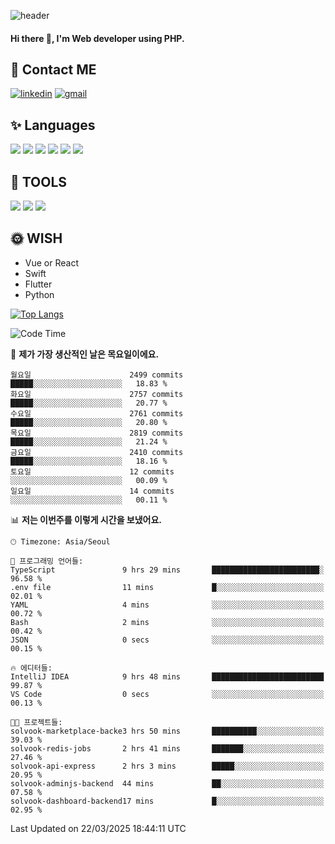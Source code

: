 ![header](https://capsule-render.vercel.app/api?type=waving&color=auto&height=300&section=header&text=Elin&fontSize=90&animation=twinkling)

#### Hi there 👋, I'm <b>Web developer</b> using PHP. ####

<!--
- 🔭 I’m currently working on Uniwill
- 🌱 I’m currently learning Vue or React or Python.
-->

<!---#### I am PHP developer --->

## 💌 Contact ME ###
[<img src='https://img.shields.io/badge/-EunjiKo-%230A66C2?style=flat-square&logo=LinkedIn&logoColor=white' alt='linkedin'>](https://www.linkedin.com/in/https://www.linkedin.com/in/eunji-ko-00a907164//)  [<img src='https://img.shields.io/badge/-einee214%40gmail.com-%23EA4335?style=flat-square&logo=Gmail&logoColor=white' alt='gmail'>](einee214@gmail.com)  


## ✨ Languages
<img src='https://img.shields.io/badge/-PHP-%23777BB4?style=for-the-badge&logo=PHP&logoColor=white'> <img src='https://img.shields.io/badge/-Laravel-%23FF2D20?style=for-the-badge&logo=Laravel&logoColor=white'> <img src='https://img.shields.io/badge/Jquery-%230769AD?style=for-the-badge&logo=Jquery&logoColor=white'> <img src='https://img.shields.io/badge/CSS3-%231572B6?style=for-the-badge&logo=CSS3&logoColor=white'> <img src='https://img.shields.io/badge/Bootstrap-%237952B3?style=for-the-badge&logo=Bootstrap&logoColor=white' > <img src='https://img.shields.io/badge/MySQL-%234479A1?style=for-the-badge&logo=MySQL&logoColor=white' >

## 🌷 TOOLS
<img src='https://img.shields.io/badge/PHPSTORM-%23000000?style=for-the-badge&logo=PhpStorm&logoColor=white' > <img src='https://img.shields.io/badge/GitLab-%23FCA121?style=for-the-badge&logo=GitLab&logoColor=white' > <img src='https://img.shields.io/badge/GitHub-%23181717?style=for-the-badge&logo=GitHub&logoColor=white'>


## 🌞 WISH
- Vue or React
- Swift
- Flutter
- Python


[![Top Langs](https://github-readme-stats.vercel.app/api/top-langs/?username=ein214&layout=compact)](https://github.com/anuraghazra/github-readme-stats)

<!--START_SECTION:waka-->
![Code Time](http://img.shields.io/badge/Code%20Time-4%2C110%20hrs%2059%20mins-blue)

📅 **제가 가장 생산적인 날은 목요일이에요.** 

```text
월요일                      2499 commits        █████░░░░░░░░░░░░░░░░░░░░   18.83 % 
화요일                      2757 commits        █████░░░░░░░░░░░░░░░░░░░░   20.77 % 
수요일                      2761 commits        █████░░░░░░░░░░░░░░░░░░░░   20.80 % 
목요일                      2819 commits        █████░░░░░░░░░░░░░░░░░░░░   21.24 % 
금요일                      2410 commits        █████░░░░░░░░░░░░░░░░░░░░   18.16 % 
토요일                      12 commits          ░░░░░░░░░░░░░░░░░░░░░░░░░   00.09 % 
일요일                      14 commits          ░░░░░░░░░░░░░░░░░░░░░░░░░   00.11 % 
```


📊 **저는 이번주를 이렇게 시간을 보냈어요.** 

```text
🕑︎ Timezone: Asia/Seoul

💬 프로그래밍 언어들: 
TypeScript               9 hrs 29 mins       ████████████████████████░   96.58 % 
.env file                11 mins             █░░░░░░░░░░░░░░░░░░░░░░░░   02.01 % 
YAML                     4 mins              ░░░░░░░░░░░░░░░░░░░░░░░░░   00.72 % 
Bash                     2 mins              ░░░░░░░░░░░░░░░░░░░░░░░░░   00.42 % 
JSON                     0 secs              ░░░░░░░░░░░░░░░░░░░░░░░░░   00.15 % 

🔥 에디터들: 
IntelliJ IDEA            9 hrs 48 mins       █████████████████████████   99.87 % 
VS Code                  0 secs              ░░░░░░░░░░░░░░░░░░░░░░░░░   00.13 % 

🐱‍💻 프로젝트들: 
solvook-marketplace-backe3 hrs 50 mins       ██████████░░░░░░░░░░░░░░░   39.03 % 
solvook-redis-jobs       2 hrs 41 mins       ███████░░░░░░░░░░░░░░░░░░   27.46 % 
solvook-api-express      2 hrs 3 mins        █████░░░░░░░░░░░░░░░░░░░░   20.95 % 
solvook-adminjs-backend  44 mins             ██░░░░░░░░░░░░░░░░░░░░░░░   07.58 % 
solvook-dashboard-backend17 mins             █░░░░░░░░░░░░░░░░░░░░░░░░   02.95 % 
```


 Last Updated on 22/03/2025 18:44:11 UTC
<!--END_SECTION:waka-->

<!---![GitHub stats](https://github-readme-stats.vercel.app/api?username=ein214&show_icons=true&theme=dracula)  --->



